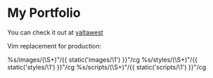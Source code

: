 My Portfolio
=========

You can check it out at [yaltawest](http://yaltawest.com/ "yaltawest web studio")

Vim replacement for production:

%s/images\/\(\S\+\)"/{{ static('images\/\1') }}"/cg
%s/styles\/\(\S\+\)"/{{ static('styles\/\1') }}"/cg
%s/scripts\/\(\S\+\)"/{{ static('scripts\/\1') }}"/cg
